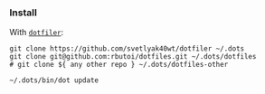 ### Install

With [`dotfiler`](https://github.com/svetlyak40wt/dotfiler):

```
git clone https://github.com/svetlyak40wt/dotfiler ~/.dots
git clone git@github.com:rbutoi/dotfiles.git ~/.dots/dotfiles
# git clone ${ any other repo } ~/.dots/dotfiles-other

~/.dots/bin/dot update
```
